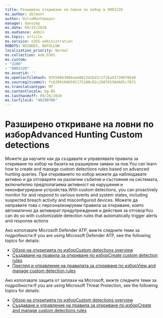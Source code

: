 ```yaml
---
title: Разширено откриване на ловни по избор в 9001220
ms.author: dolmont
author: DulceMontemayor
manager: dansimp
ms.date: 09/25/2020
ms.audience: Admin
ms.topic: article
ms.service: o365-administration
ROBOTS: NOINDEX, NOFOLLOW
localization_priority: Normal
ms.collection: Adm_O365
ms.custom:
- "3200"
- "9001220"
ms.assetid: ''
ms.openlocfilehash: 935508b3084aee0613d2bd1c2f26a437390f8640
ms.sourcegitcommit: fc62091696591175280c02c29876530d485c7871
ms.translationtype: MT
ms.contentlocale: bg-BG
ms.lasthandoff: 09/26/2020
ms.locfileid: "48299706"
---
```

# <a name="advanced-hunting-custom-detections"></a><span data-ttu-id="db687-102">Разширено откриване на ловни по избор</span><span class="sxs-lookup"><span data-stu-id="db687-102">Advanced Hunting Custom detections</span></span>

<span data-ttu-id="db687-103">Можете да научите как да създавате и управлявате правила за откриване по избор на базата на разширени заявки за лов.</span><span class="sxs-lookup"><span data-stu-id="db687-103">You can learn how to create and manage custom detections rules based on advanced hunting queries.</span></span> <span data-ttu-id="db687-104">При откриването по избор можете да наблюдавате активно и да отговаряте на различни събития и състояния на системата, включително предполагаема активност на нарушения и неконфигурирани устройства.</span><span class="sxs-lookup"><span data-stu-id="db687-104">With custom detections, you can proactively monitor for and respond to various events and system states, including suspected breach activity and misconfigured devices.</span></span> <span data-ttu-id="db687-105">Можете да направите това с персонализируеми правила за откриване, които автоматично да активират предупреждения и действия за отговор</span><span class="sxs-lookup"><span data-stu-id="db687-105">You can do so with customizable detection rules that automatically trigger alerts and response actions</span></span>
  
<span data-ttu-id="db687-106">Ако използвате Microsoft Defender ATP, вижте следните теми за подробности:</span><span class="sxs-lookup"><span data-stu-id="db687-106">If you are using Microsoft Defender ATP, see the following topics for details:</span></span> 
- [<span data-ttu-id="db687-107">Обзор на откритията по избор</span><span class="sxs-lookup"><span data-stu-id="db687-107">Custom detections overview</span></span>](https://docs.microsoft.com/windows/security/threat-protection/microsoft-defender-atp/overview-custom-detections)
- [<span data-ttu-id="db687-108">Създаване на правила за откриване по избор</span><span class="sxs-lookup"><span data-stu-id="db687-108">Create custom detection rules</span></span>](https://docs.microsoft.com/windows/security/threat-protection/microsoft-defender-atp/custom-detection-rules)
- [<span data-ttu-id="db687-109">Преглед и управление на правилата за откриване по избор</span><span class="sxs-lookup"><span data-stu-id="db687-109">View and manage custom detection rules</span></span>](https://docs.microsoft.com/windows/security/threat-protection/microsoft-defender-atp/custom-detections-manage)

<span data-ttu-id="db687-110">Ако използвате защита от заплахи на Microsoft, вижте следните теми за подробности:</span><span class="sxs-lookup"><span data-stu-id="db687-110">If you are using Microsoft Threat Protection, see the following topics for details:</span></span> 
- [<span data-ttu-id="db687-111">Обзор на откритията по избор</span><span class="sxs-lookup"><span data-stu-id="db687-111">Custom detections overview</span></span>](https://docs.microsoft.com/microsoft-365/security/mtp/custom-detections-overview)
- [<span data-ttu-id="db687-112">Създаване и управление на правила за откриване по избор</span><span class="sxs-lookup"><span data-stu-id="db687-112">Create and manage custom detections rules</span></span>](https://docs.microsoft.com/microsoft-365/security/mtp/custom-detection-rules)
